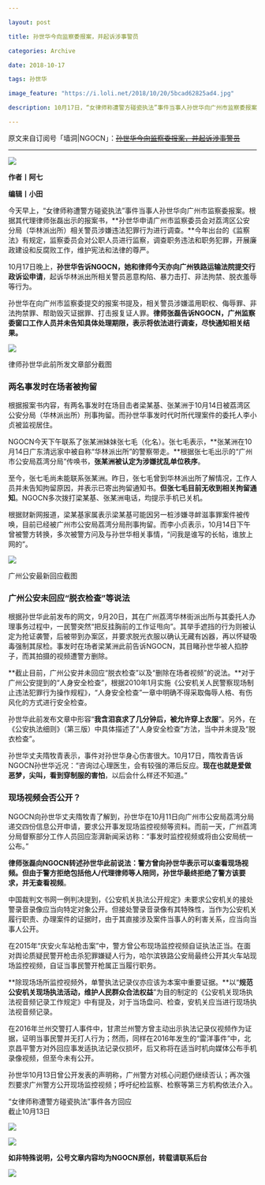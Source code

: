 ```yaml
---

layout: post

title: 孙世华今向监察委报案，并起诉涉事警员

categories: Archive

date: 2018-10-17

tags: 孙世华

image_feature: "https://i.loli.net/2018/10/20/5bcad62825ad4.jpg"

description: 10月17日，“女律师称遭警方碰瓷执法”事件当事人孙世华向广州市监察委报案。

---
```


原文来自订阅号「墙洞\|NGOCN」：~~[孙世华今向监察委报案，并起诉涉事警员](https://mp.weixin.qq.com/s/R7nrxsscb4W12ICwM13L5g)~~

---

![](https://i.loli.net/2018/10/20/5bcad62825ad4.jpg)

**作者丨阿七**

**编辑丨小田**

今天早上，“女律师称遭警方碰瓷执法”事件当事人孙世华向广州市监察委报案。根据其代理律师张磊出示的报案书，**孙世华申请广州市监察委员会对荔湾区公安分局（华林派出所）相关警员涉嫌违法犯罪行为进行调查。**今年出台的《监察法》有规定，监察委员会对公职人员进行监察，调查职务违法和职务犯罪，开展廉政建设和反腐败工作，维护宪法和法律的尊严。

10月17日晚上，**孙世华告诉NGOCN，她和律师今天亦向广州铁路运输法院提交行政诉讼申请**，起诉华林派出所相关警员恶意构陷、暴力击打、非法拘禁、脱衣羞辱等行为。

孙世华在向广州市监察委提交的报案书提及，相关警员涉嫌滥用职权、侮辱罪、非法拘禁罪、帮助毁灭证据罪、打击报复证人罪。**律师张磊告诉NGOCN，广州监察委窗口工作人员并未告知具体处理期限，表示将依法进行调查，尽快通知相关结果。**

![](https://i.loli.net/2018/10/20/5bcad6293cb37.jpg)

<figcaption>律师孙世华此前所发文章部分截图</figcaption>

### 两名事发时在场者被拘留

根据报案书内容，有两名事发时在场目击者梁某基、张某洲于10月14日被荔湾区公安分局（华林派出所）刑事拘留。而孙世华事发时代时所代理案件的委托人李小贞被监视居住。

NGOCN今天下午联系了张某洲妹妹张七毛（化名）。张七毛表示，**张某洲在10月14日广东清远家中被自称“华林派出所”的警察带走。**根据张七毛出示的“广州市公安局荔湾分局”传唤书，**张某洲被认定为涉嫌扰乱单位秩序**。

至今，张七毛尚未能联系张某洲。昨日，张七毛曾到华林派出所了解情况，工作人员并未告知拘留原因，并表示已寄出拘留通知书。**但张七毛目前无收到相关拘留通知**。NGOCN多次拨打梁某基、张某洲电话，均提示手机已关机。

根据财新网报道，梁某基家属表示梁某基可能因另一桩涉嫌寻衅滋事罪案件被传唤，目前已经被广州市公安局荔湾分局刑事拘留。而李小贞表示，10月14日下午曾被警方转换，多次被警方问及与孙世华相关事情，“问我是谁写的长帖，谁放上网的”。

![](https://i.loli.net/2018/10/20/5bcad62c49b28.jpg)

<figcaption>广州公安最新回应截图</figcaption>

### 广州公安未回应“脱衣检查”等说法

根据孙世华此前发布的网文，9月20日，其在广州荔湾华林街派出所与其委托人办理事务过程中，一民警突然“把反挂胸前的工作证甩向”。其举手遮挡的行为则被认定为抢证袭警，后被带到办案区，并要求脱光衣服以确认无藏有凶器，再以怀疑吸毒强制其尿检。事发时在场者梁某洲此前告诉NGOCN，其目睹孙世华被人掐脖子，而其拍摄的视频遭警方删除。

**截止目前，广州公安并未回应“脱衣检查”以及“删除在场者视频”的说法。**对于广州公安提到的“人身安全检查”，根据2010年1月实施《公安机关人民警察现场制止违法犯罪行为操作规程》，“人身安全检查”一章中明确不得采取侮辱人格、有伤风化的方式进行安全检查。

孙世华此前发布文章中形容“**我含泪哀求了几分钟后，被允许穿上衣服**”。另外，在《公安执法细则》（第三版）中具体描述了“人身安全检查”方法，当中并未提及“脱衣检查”。

孙世华丈夫隋牧青表示，事件对孙世华身心伤害很大。10月17日，隋牧青告诉NGOCN孙世华近况：“咨询过心理医生，会有较强的滞后反应。**现在也就是爱做恶梦，尖叫，看到穿制服的害怕**，以后会什么样还不知道。”

### 现场视频会否公开？

NGOCN向孙世华丈夫隋牧青了解到，孙世华在10月11日向广州市公安局荔湾分局递交四份信息公开申请，要求公开事发现场监控视频等资料。而前一天，广州荔湾分局督察部分工作人员回应澎湃新闻采访称：“事发时监控视频或将由公安局统一公布。”

**律师张磊向NGOCN转述孙世华此前说法：警方曾向孙世华表示可以查看现场视频。但由于警方拒绝包括他人/代理律师等人陪同，孙世华最终拒绝了警方该要求，并无查看视频**。

中国裁判文书网一例判决提到，《公安机关执法公开规定》未要求公安机关的接处警录音录像应当向特定对象公开。但接处警录音录像有其特殊性，当作为公安机关履行职责、办理案件的证据时，由于其直接涉及案件当事人的利害关系，应当向当事人公开。

在2015年“庆安火车站枪击案”中，警方曾公布现场监控视频自证执法正当。在面对舆论质疑民警开枪击杀犯罪嫌疑人行为，哈尔滨铁路公安局最终公开其火车站现场监控视频，自证当事民警开枪属正当履行职务。

**除现场场所监控视频外，单警执法记录仪亦应该为本案中重要证据。**以“**规范公安机关现场执法活动，维护人民群众合法权益**”为目的制定的《公安机关现场执法视音频记录工作规定》中有提及，对于当场盘问、检查，安机关应当进行现场执法视音频记录。

在2016年兰州交警打人事件中，甘肃兰州警方曾主动出示执法记录仪视频作为证据，证明当事民警并无打人行为；然而，同样在2016年发生的“雷洋事件”中，北京昌平警方对外回应事发适执法记录仪损坏，后又称将在适当时机向媒体公布手机录像视频，但至今未有公开。

孙世华10月13日曾公开发表的声明称，广州警方对核心问题仍继续否认；再次强烈要求广州警方公开现场监控视频；呼吁纪检监察、检察等第三方机构依法介入。

<figcaption>“女律师称遭警方碰瓷执法”事件各方回应<br />截止10月13日</figcaption>

![](https://i.loli.net/2018/10/20/5bcad6328e1d6.jpg)

![](https://i.loli.net/2018/10/20/5bcad6331b996.jpg)

**如非特殊说明，公号文章内容均为NGOCN原创，转载请联系后台**

![](https://i.loli.net/2018/10/20/5bcad63383b25.jpg)
